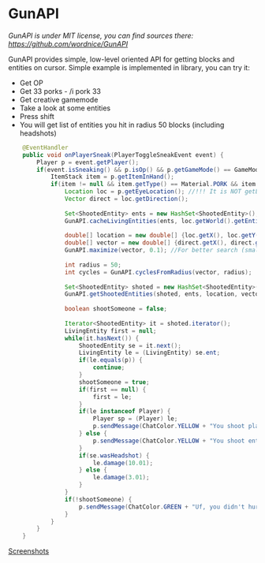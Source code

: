  GunAPI
========

*GunAPI is under MIT license, you can find sources there: https://github.com/wordnice/GunAPI*

GunAPI provides simple, low-level oriented API for getting blocks and entities on cursor. Simple example is implemented in library, you can try it:

* Get OP
* Get 33 porks - /i pork 33
* Get creative gamemode
* Take a look at some entities
* Press shift
* You will get list of entities you hit in radius 50 blocks (including headshots)

```java
	@EventHandler
	public void onPlayerSneak(PlayerToggleSneakEvent event) {
		Player p = event.getPlayer();
		if(event.isSneaking() && p.isOp() && p.getGameMode() == GameMode.CREATIVE) {
			ItemStack item = p.getItemInHand();
			if(item != null && item.getType() == Material.PORK && item.getAmount() == 33) {
				Location loc = p.getEyeLocation(); //!!! It is NOT getLocation()
				Vector direct = loc.getDirection();
				
				Set<ShootedEntity> ents = new HashSet<ShootedEntity>(); //There will be cached all living entities from world
				GunAPI.cacheLivingEntities(ents, loc.getWorld().getEntities()); //Load living entities
				
				double[] location = new double[] {loc.getX(), loc.getY(), loc.getZ()}; //double[3] location
				double[] vector = new double[] {direct.getX(), direct.getY(), direct.getZ()}; //double[3] direction
				GunAPI.maximize(vector, 0.1); //For better search (smaller = better)
				
				int radius = 50;
				int cycles = GunAPI.cyclesFromRadius(vector, radius);
				
				Set<ShootedEntity> shoted = new HashSet<ShootedEntity>(); //There will be saved shoted entities
				GunAPI.getShootedEntities(shoted, ents, location, vector, cycles, true);
				
				boolean shootSomeone = false;
				
				Iterator<ShootedEntity> it = shoted.iterator();
				LivingEntity first = null;
				while(it.hasNext()) {
					ShootedEntity se = it.next();
					LivingEntity le = (LivingEntity) se.ent;
					if(le.equals(p)) {
						continue;
					}
					shootSomeone = true;
					if(first == null) {
						first = le;
					}
					if(le instanceof Player) {
						Player sp = (Player) le;
						p.sendMessage(ChatColor.YELLOW + "You shoot player " + sp.getName() + ", headshot: " + se.wasHeadshot);
					} else {
						p.sendMessage(ChatColor.YELLOW + "You shoot entity " + le.getType().toString() + ", headshot: " + se.wasHeadshot);
					}
					if(se.wasHeadshot) {
						le.damage(10.01);
					} else {
						le.damage(3.01);
					}
				}
				if(!shootSomeone) {
					p.sendMessage(ChatColor.GREEN + "Uf, you didn't hurt anyone!");
				}
			}
		}
	}
```


[Screenshots](/screenshots/)
